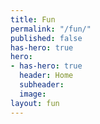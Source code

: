```yaml
---
title: Fun
permalink: "/fun/"
published: false
has-hero: true
hero:
- has-hero: true
  header: Home
  subheader: 
  image: 
layout: fun
---
```



